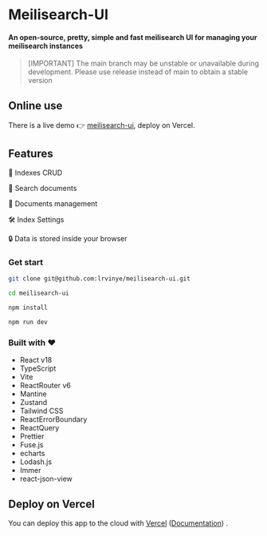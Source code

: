 # Meilisearch-UI

#### An open-source, pretty, simple and fast meilisearch UI for managing your meilisearch instances

> [IMPORTANT] The main branch may be unstable or unavailable during development. Please use release instead of main to
> obtain a stable version

## Online use

There is a live demo 👉 [meilisearch-ui](//meilisearch-ui.lrvinye.me), deploy on Vercel.

## Features

🚀 Indexes CRUD

🔎 Search documents

💪 Documents management

🛠️️ Index Settings

🔒 Data is stored inside your browser

### Get start

```sh
git clone git@github.com:lrvinye/meilisearch-ui.git

cd meilisearch-ui

npm install

npm run dev
```

### Built with ♥

- React v18
- TypeScript
- Vite
- ReactRouter v6
- Mantine
- Zustand
- Tailwind CSS
- ReactErrorBoundary
- ReactQuery
- Prettier
- Fuse.js
- echarts
- Lodash.js
- Immer
- react-json-view

## Deploy on Vercel

You can deploy this app to the cloud
with [Vercel](https://vercel.com?utm_source=github&utm_medium=readme) ([Documentation](https://nextjs.org/docs/deployment))
.
